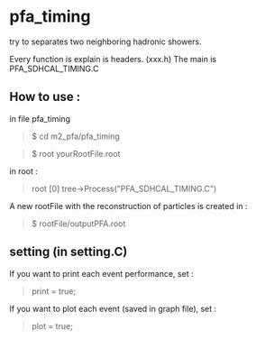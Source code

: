 # pfa_timing

try to separates two neighboring hadronic showers. 

Every function is explain is headers. (xxx.h)
The main is PFA_SDHCAL_TIMING.C

## How to use : 

in file pfa_timing
	
> $ cd m2_pfa/pfa_timing

> $ root yourRootFile.root

in root : 

> root [0] tree->Process("PFA_SDHCAL_TIMING.C")


A new rootFile with the reconstruction of particles is created in : 

> $ rootFile/outputPFA.root

## setting (in setting.C)

If you want to print each event performance, set : 

> print = true;

If you want to plot  each event (saved in graph file), set : 

> plot = true;
